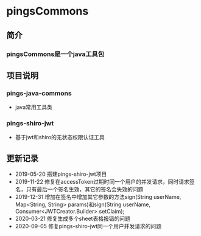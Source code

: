 # pingsCommons
## 简介
### pingsCommons是一个java工具包
## 项目说明
### pings-java-commons
- java常用工具类
### pings-shiro-jwt
- 基于jwt和shiro的无状态权限认证工具
## 更新记录
- 2019-05-20 搭建pings-shiro-jwt项目
- 2019-11-22 修复在accessToken过期时同一个用户的并发请求，同时请求签名，只有最后一个签名生效，其它的签名会失效的问题
- 2019-12-31 增加在签名中增加其它参数的方法sign(String userName, Map<String, String> params)和sign(String userName, Consumer<JWTCreator.Builder> setClaim);
- 2020-03-21 修复生成多个sheet表格报错的问题
- 2020-09-05 修复pings-shiro-jwt同一个用户并发请求的问题
